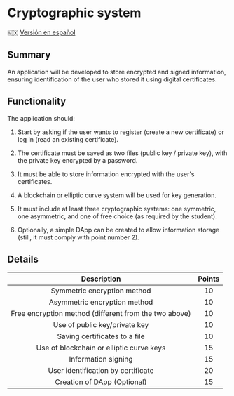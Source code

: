 # Cryptographic system

🇲🇽  [ Versión en español](/README_es.md)

## Summary

An application will be developed to store encrypted and signed information, ensuring identification of the user who stored it using digital certificates.

## Functionality

The application should:

1. Start by asking if the user wants to register (create a new certificate) or log in (read an existing certificate).

2. The certificate must be saved as two files (public key / private key), with the private key encrypted by a password.

3. It must be able to store information encrypted with the user's certificates.

4. A blockchain or elliptic curve system will be used for key generation.

5. It must include at least three cryptographic systems: one symmetric, one asymmetric, and one of free choice (as required by the student).

6. Optionally, a simple DApp can be created to allow information storage (still, it must comply with point number 2).

## Details

| Description                                           | Points |
|:-----------------------------------------------------:|:------:|
| Symmetric encryption method                           |   10   |
| Asymmetric encryption method                          |   10   |
| Free encryption method (different from the two above) |   10   |
| Use of public key/private key                         |   10   |
| Saving certificates to a file                         |   10   |
| Use of blockchain or elliptic curve keys              |   15   |
| Information signing                                   |   15   |
| User identification by certificate                    |   20   |
| Creation of DApp (Optional)                           |   15   |
